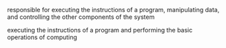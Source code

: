 responsible for executing the instructions of a program, manipulating data, and controlling the other components of the system

executing the instructions of a program and performing the basic operations of computing

